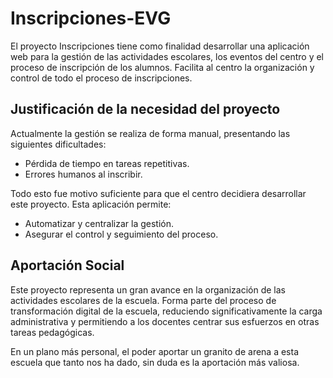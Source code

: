 # Inscripciones-EVG
El proyecto Inscripciones tiene como finalidad desarrollar una aplicación web para la gestión de las actividades escolares, los eventos del centro y el proceso de inscripción de los alumnos. Facilita al centro la organización y control de todo el proceso de inscripciones.

## Justificación de la necesidad del proyecto 
Actualmente la gestión se realiza de forma manual, presentando las siguientes dificultades:
- Pérdida de tiempo en tareas repetitivas.
- Errores humanos al inscribir.
  
Todo esto fue motivo suficiente para que el centro decidiera desarrollar este proyecto. Esta aplicación permite:
- Automatizar y centralizar la gestión.
- Asegurar el control y seguimiento del proceso.

## Aportación Social
Este proyecto representa un gran avance en la organización de las actividades escolares de la escuela. Forma parte del proceso de transformación digital de la escuela, reduciendo significativamente la carga administrativa y permitiendo a los docentes centrar sus esfuerzos en otras tareas pedagógicas.

   En un plano más personal, el poder aportar un granito de arena a esta escuela que tanto nos ha dado, sin duda es la aportación más valiosa.



